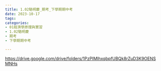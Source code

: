 ```yaml
---
title: 1.02駱明慶_期考_下學期期中考
date: 2023-10-17
tags: 
categories:
- 01經濟學原理與實習
- 1.02駱明慶
- 期考
- 下學期期中考

---
```

https://drive.google.com/drive/folders/1PzPIMlhxqbpfUBQk8rZuD3K9OENSMNHs
